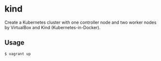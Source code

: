 # kind

Create a Kubernetes cluster with one controller node and two worker nodes by VirtualBox and Kind (Kubernetes-in-Docker).

## Usage
```
$ vagrant up
```
